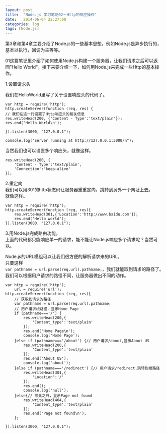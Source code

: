 ```yaml
---
layout: post
title:  "Node.js 学习笔记02－Http的响应操作"
date:   2014-06-04 22:27:00
categories: log
tags: [Node.js]
---
```

第3章和第4章主要介绍了Node.js的一些基本思想，例如Node.js是异步执行的，基本以执行，回调为主等等。  

01这篇笔记里介绍了如何使用Node.js构建一个服务器，让我们请求之后可以返回”Hello World“。接下来要介绍一下，如何用Node.js来完成一些Http的基本操作。

1.设置请求头

我们在HelloWorld里写了关于设置响应头的代码了。  

	var http = require('http');  
	http.createServer(function (req, res) {
	// 我们在这一行设置了Http响应头的相关信息
	res.writeHead(200, {'Content - Type':'text/plain'});  
	res.end('Hello World\n');  

	}).listen(3000, "127.0.0.1");  

	console.log("Server running at http://127.0.0.1:3000/n"); 

当然我们也可以设置多个响应头，就像这样。

	res.writeHead(200, {
		'Content - Type':'text/plain',
		'Connection':'keep-alive'
	});  

2.重定向  
我们可以用301的http状态码让服务器重重定向，跳转到另外一个网址上去。  
就像这样。  

	var http = require('http');
	http.createServer(function (req, res){
		res.writeHead(301,{'Location':'http://www.baidu.com'});
		res.end('Hello world');
	}).listen(3000, "127.0.0.1");

3.用Node.js完成路由功能。  
上面的代码都只能响应单一的请求，能不能让Node.js响应多个请求呢？当然可以。  

Node.js的URL模组可以让我们很方便的解析请求来的URL。  
只要这样  
`var pathname = url.parse(req.url).pathname;`，我们就能取到请求的路径了。我们可以根据用户请求的路径不同，让服务器做出不同的动作。  


	var http = require('http');
		url = require('url');
	http.createServer(function (req, res){
		// 获取到请求的路径
		var pathname = url.parse(req.url).pathname;
		// 用户请求根路径，显示Home Page
		if (pathname==='/') {
			res.writeHead(200,{
				'Content_type':'text/plain'
			});
			res.end('Home Page\n');
			console.log('Home Page');
		}else if (pathname==='/about') {// 用户请求/about,显示About US
			res.writeHead(200,{
				'Content_type':'text/plain'
			});
			res.end('About US');
			console.log('about');
		}else if (pathname==='/redirect') {// 用户请求/redirect,跳转到根路径
			res.writeHead(301,{
				'Location':'/'
			});
			res.end();
			console.log('null');
		}else{// 除此之外，显示Page not found
			res.writeHead(404,{
				'Content_type':'text/plain'
			});
			res.end('Page not found\n');
		};
	
	}).listen(3000, "127.0.0.1");
